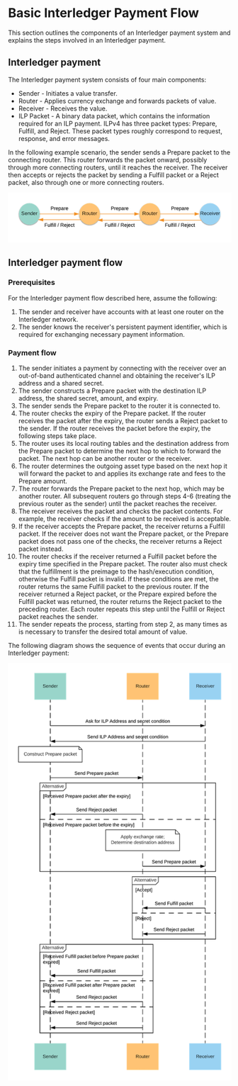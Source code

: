 # Basic Interledger Payment Flow

This section outlines the components of an Interledger payment system and explains the steps involved in an Interledger payment.

## Interledger payment

The Interledger payment system consists of four main components:
- Sender - Initiates a value transfer.
- Router - Applies currency exchange and forwards packets of value.
- Receiver - Receives the value.
- ILP Packet - A binary data packet, which contains the information required for an ILP payment. ILPv4 has three packet types: Prepare, Fulfill, and Reject. These packet types roughly correspond to request, response, and error messages.

In the following example scenario, the sender sends a Prepare packet to the connecting router. This router forwards the packet onward, possibly through more connecting routers, until it reaches the receiver. The receiver then accepts or rejects the packet by sending a Fulfill packet or a Reject packet, also through one or more connecting routers.

 ![ILP-packets](../images/ilp-packets.png)

## Interledger payment flow

### Prerequisites

For the Interledger payment flow described here, assume the following:
1. The sender and receiver have accounts with at least one router on the Interledger network.
2. The sender knows the receiver's persistent payment identifier, which is required for exchanging necessary payment information.

### Payment flow

1. The sender initiates a payment by connecting with the receiver over an out-of-band authenticated channel and obtaining the receiver's ILP address and a shared secret.
0. The sender constructs a Prepare packet with the destination ILP address, the shared secret, amount, and expiry.
0. The sender sends the Prepare packet to the router it is connected to.
0. The router checks the expiry of the Prepare packet. If the router receives the packet after the expiry, the router sends a Reject packet to the sender. If the router receives the packet before the expiry, the following steps take place.
0. The router uses its local routing tables and the destination address from the Prepare packet to determine the next hop to which to forward the packet. The next hop can be another router or the receiver.
0. The router determines the outgoing asset type based on the next hop it will forward the packet to and applies its exchange rate and fees to the Prepare amount.
0. The router forwards the Prepare packet to the next hop, which may be another router. All subsequent routers go through steps 4-6 (treating the previous router as the sender) until the packet reaches the receiver.
0. The receiver receives the packet and checks the packet contents. For example, the receiver checks if the amount to be received is acceptable.
0. If the receiver accepts the Prepare packet, the receiver returns a Fulfill packet. If the receiver does not want the Prepare packet, or the Prepare packet does not pass one of the checks, the receiver returns a Reject packet instead.
0. The router checks if the receiver returned a Fulfill packet before the expiry time specified in the Prepare packet. The router also must check that the fulfillment is the preimage to the hash/execution condition, otherwise the Fulfill packet is invalid.
If these conditions are met, the router returns the same Fulfill packet to the previous router. If the receiver returned a Reject packet, or the Prepare expired before the Fulfill packet was returned, the router returns the Reject packet to the preceding router. Each router repeats this step until the Fulfill or Reject packet reaches the sender.
0. The sender repeats the process, starting from step 2, as many times as is necessary to transfer the desired total amount of value.

The following diagram shows the sequence of events that occur during an Interledger payment:

![ILP-flow](../images/ilp-flow.png)

